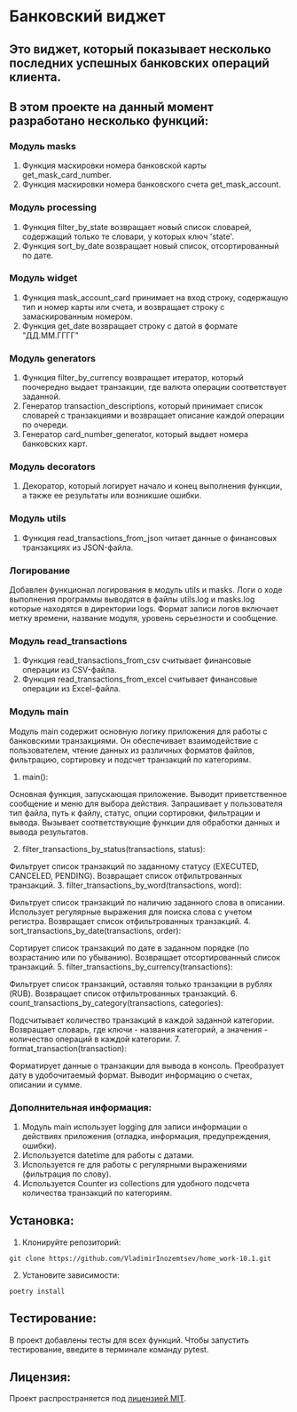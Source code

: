 # Банковский виджет
## Это виджет, который показывает несколько последних успешных банковских операций клиента.
## В этом проекте на данный момент разработано несколько функций:
### Модуль masks
1. Функция маскировки номера банковской карты get_mask_card_number.
2. Функция маскировки номера банковского счета get_mask_account.
### Модуль processing
1. Функция filter_by_state возвращает новый список словарей, содержащий только те словари, у которых ключ 'state'.
2. Функция sort_by_date возвращает новый список, отсортированный по дате.
### Модуль widget
1. Функция mask_account_card принимает на вход строку, содержащую тип и номер карты или счета,
    и возвращает строку с замаскированным номером.
2. Функция get_date возвращает строку с датой в формате "ДД.ММ.ГГГГ"
### Модуль generators
1. Функция filter_by_currency возвращает итератор, который поочередно выдает транзакции, где валюта операции
    соответствует заданной.
2. Генератор transaction_descriptions, который принимает список словарей с транзакциями
    и возвращает описание каждой операции по очереди.
3. Генератор card_number_generator, который выдает номера банковских карт.
### Модуль decorators
1. Декоратор, который логирует начало и конец выполнения функции, а также ее результаты
    или возникшие ошибки.
### Модуль utils
1. Функция read_transactions_from_json читает данные о финансовых транзакциях из JSON-файла.
### Логирование
Добавлен функционал логирования в модуль utils и masks. Логи о ходе выполнения программы выводятся в файлы utils.log и masks.log которые находятся в директории logs. Формат записи логов включает метку времени, название модуля, уровень серьезности и сообщение.
### Модуль read_transactions
1. Функция read_transactions_from_csv считывает финансовые операции из CSV-файла.
2. Функция read_transactions_from_excel считывает финансовые операции из Excel-файла.
### Модуль main
Модуль main содержит основную логику приложения для работы с банковскими транзакциями. Он обеспечивает взаимодействие с пользователем, чтение данных из различных форматов файлов, фильтрацию, сортировку и подсчет транзакций по категориям.
1. main():

Основная функция, запускающая приложение.
Выводит приветственное сообщение и меню для выбора действия.
Запрашивает у пользователя тип файла, путь к файлу, статус, опции сортировки, фильтрации и вывода.
Вызывает соответствующие функции для обработки данных и вывода результатов.

2. filter_transactions_by_status(transactions, status):

Фильтрует список транзакций по заданному статусу (EXECUTED, CANCELED, PENDING).
Возвращает список отфильтрованных транзакций.
3. filter_transactions_by_word(transactions, word):

Фильтрует список транзакций по наличию заданного слова в описании.
Использует регулярные выражения для поиска слова с учетом регистра.
Возвращает список отфильтрованных транзакций.
4. sort_transactions_by_date(transactions, order):

Сортирует список транзакций по дате в заданном порядке (по возрастанию или по убыванию).
Возвращает отсортированный список транзакций.
5. filter_transactions_by_currency(transactions):

Фильтрует список транзакций, оставляя только транзакции в рублях (RUB).
Возвращает список отфильтрованных транзакций.
6. count_transactions_by_category(transactions, categories):

Подсчитывает количество транзакций в каждой заданной категории.
Возвращает словарь, где ключи - названия категорий, а значения - количество операций в каждой категории.
7. format_transaction(transaction):

Форматирует данные о транзакции для вывода в консоль.
Преобразует дату в удобочитаемый формат.
Выводит информацию о счетах, описании и сумме.

### Дополнительная информация:
1. Модуль main использует logging для записи информации о действиях приложения (отладка, информация, предупреждения, ошибки).
2. Используется datetime для работы с датами.
3. Используется re для работы с регулярными выражениями (фильтрация по слову).
4. Используется Counter из collections для удобного подсчета количества транзакций по категориям.

## Установка:
1. Клонируйте репозиторий:
```commandline
git clone https://github.com/VladimirInozemtsev/home_work-10.1.git
```
2. Установите зависимости:
```
poetry install
```
## Тестирование:

В проект добавлены тесты для всех функций. Чтобы запустить тестирование, введите в терминале команду pytest.

## Лицензия:

Проект распространяется под [лицензией MIT](LICENSE).
